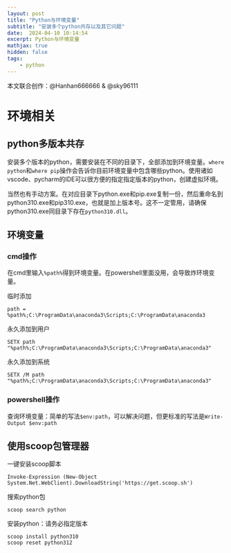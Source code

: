 ```yaml
---
layout: post
title: "Python与环境变量"
subtitle: "安装多个python共存以及其它问题"
date:  2024-04-10 10:14:54
excerpt: Python与环境变量
mathjax: true
hidden: false
tags:
    - python
---
```


本文联合创作：@Hanhan666666 & @sky96111

# 环境相关

## python多版本共存

安装多个版本的python，需要安装在不同的目录下，全部添加到环境变量。```where python```和```where pip```操作会告诉你目前环境变量中包含哪些python。使用诸如vscode、pycharm的IDE可以很方便的指定指定版本的python，创建虚拟环境。

当然也有手动方案。在对应目录下python.exe和pip.exe复制一份，然后重命名到python310.exe和pip310.exe，也就是加上版本号。这不一定管用，请确保python310.exe同目录下存在```python310.dll```。


## 环境变量

### cmd操作
在cmd里输入```%path%```得到环境变量。在powershell里面没用，会导致炸环境变量。

临时添加
```
path = %path%;C:\ProgramData\anaconda3\Scripts;C:\ProgramData\anaconda3
```

永久添加到用户
```
SETX path "%path%;C:\ProgramData\anaconda3\Scripts;C:\ProgramData\anaconda3" 
```

永久添加到系统
```
SETX /M path "%path%;C:\ProgramData\anaconda3\Scripts;C:\ProgramData\anaconda3" 
```

### powershell操作

查询环境变量：简单的写法```$env:path```，可以解决问题，但更标准的写法是```Write-Output $env:path```

## 使用scoop包管理器

一键安装scoop脚本
```
Invoke-Expression (New-Object System.Net.WebClient).DownloadString('https://get.scoop.sh')
```

搜索python包
```
scoop search python
```

安装python：请务必指定版本
```
scoop install python310
scoop reset python312
```
